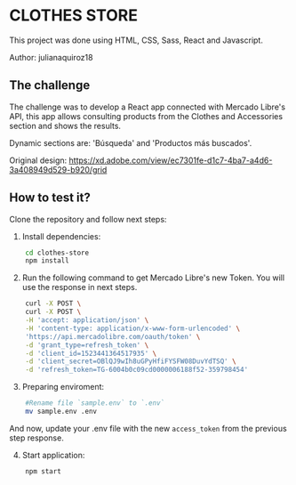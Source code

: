 # CLOTHES STORE

This project was done using HTML, CSS, Sass, React and Javascript. 

Author: julianaquiroz18  

## The challenge


The challenge was to develop a React app connected with Mercado Libre's API, this app allows consulting products from the Clothes and Accessories section and shows the results. 

Dynamic sections are: 'Búsqueda' and 'Productos más buscados'.

Original design: https://xd.adobe.com/view/ec7301fe-d1c7-4ba7-a4d6-3a408949d529-b920/grid 

## How to test it?
Clone the repository and follow next steps:

1. Install dependencies:
```bash
    cd clothes-store
    npm install
```

2. Run the following command to get Mercado Libre's new Token. 
   You will use the response in next steps.
```bash
    curl -X POST \
    curl -X POST \
    -H 'accept: application/json' \
    -H 'content-type: application/x-www-form-urlencoded' \
    'https://api.mercadolibre.com/oauth/token' \
    -d 'grant_type=refresh_token' \
    -d 'client_id=1523441364517935' \
    -d 'client_secret=OBlQJ9wIh8uGPyHfiFYSFW08DuvYdTSQ' \
    -d 'refresh_token=TG-6004b0c09cd0000006188f52-359798454'
```

3. Preparing enviroment:
```bash
    #Rename file `sample.env` to `.env`
    mv sample.env .env       
```
   And now, update your .env file with the new `access_token` from the previous step response.

4. Start application:
```bash 
    npm start
```

